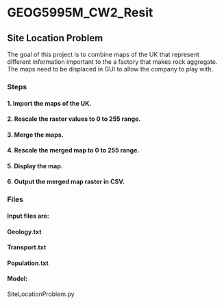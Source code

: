 # GEOG5995M_CW2_Resit

## Site Location Problem
The goal of this project is to combine maps of the UK that represent different information important to the a factory that makes rock aggregate. The maps need to be displaced in GUI to allow the company to play with. 

### Steps

#### 1. Import the maps of the UK. 
#### 2. Rescale the raster values to 0 to 255 range.
#### 3. Merge the maps.
#### 4. Rescale the merged map to 0 to 255 range. 
#### 5. Display the map.
#### 6. Output the merged map raster in CSV. 

### Files 

#### Input files are:
#### Geology.txt
#### Transport.txt
#### Population.txt

#### Model: 
SiteLocationProblem.py 

